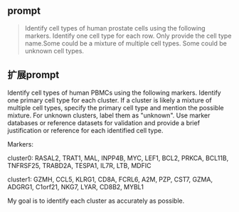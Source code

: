 ## prompt

> Identify cell types of human prostate cells using the following markers. Identify one cell type for each row. Only provide the cell type name.Some could be a mixture of multiple cell types. Some could be unknown cell types.



## 扩展prompt

Identify cell types of human PBMCs using the following markers. Identify one primary cell type for each cluster. If a cluster is likely a mixture of multiple cell types, specify the primary cell type and mention the possible mixture. For unknown clusters, label them as "unknown". Use marker databases or reference datasets for validation and provide a brief justification or reference for each identified cell type.

Markers:

cluster0: RASAL2, TRAT1, MAL, INPP4B, MYC, LEF1, BCL2, PRKCA, BCL11B, TNFRSF25, TRABD2A, TESPA1, IL7R, LTB, MDFIC

cluster1: GZMH, CCL5, KLRG1, CD8A, FCRL6, A2M, PZP, CST7, GZMA, ADGRG1, C1orf21, NKG7, LYAR, CD8B2, MYBL1

My goal is to identify each cluster as accurately as possible.

